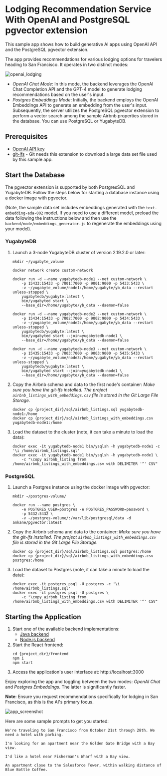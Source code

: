 # Lodging Recommendation Service With OpenAI and PostgreSQL pgvector extension

This sample app shows how to build generative AI apps using OpenAI API and the PostgreSQL pgvector extension.

The app provides recommendations for various lodging options for travelers heading to San Francisco. It operates in two distinct modes:

![openai_lodging](https://github.com/YugabyteDB-Samples/openai-pgvector-lodging-service/assets/1537233/d070dfe1-50f9-4191-ae43-c80ba61deb2a)

* *OpenAI Chat Mode*: In this mode, the backend leverages the OpenAI Chat Completion API and the GPT-4 model to generate lodging recommendations based on the user's input.
* *Postgres Embeddings Mode*: Initially, the backend employs the OpenAI Embeddings API to generate an embedding from the user's input. Subsequently, the server utilizes the PostgreSQL pgvector extension to perform a vector search among the sample Airbnb properties stored in the database. You can use PostgreSQL or YugabyteDB.

## Prerequisites

* [OpenAI API key](https://platform.openai.com)
* [git-lfs](https://github.com/git-lfs/git-lfs) - Git needs this extension to download a large data set file used by this sample app.

## Start the Database

The pgvector extension is supported by both PostgresSQL and YugabyteDB. Follow the steps below for starting a database instance using a docker image with pgvector. 

(Note, the sample data set includes embeddings generated with the `text-embedding-ada-002` model. If you need to use a different model, preload the data following the instructions below and then use the `backend/node/embeddings_generator.js` to regenerate the embeddings using your model).

### YugabyteDB 

1. Launch a 3-node YugabyteDB cluster of version 2.19.2.0 or later:
    ```shell
    mkdir ~/yugabyte_volume

    docker network create custom-network

    docker run -d --name yugabytedb-node1 --net custom-network \
        -p 15433:15433 -p 7001:7000 -p 9001:9000 -p 5433:5433 \
        -v ~/yugabyte_volume/node1:/home/yugabyte/yb_data --restart unless-stopped \
        yugabytedb/yugabyte:latest \
        bin/yugabyted start \
        --base_dir=/home/yugabyte/yb_data --daemon=false
    
    docker run -d --name yugabytedb-node2 --net custom-network \
        -p 15434:15433 -p 7002:7000 -p 9002:9000 -p 5434:5433 \
        -v ~/yugabyte_volume/node2:/home/yugabyte/yb_data --restart unless-stopped \
        yugabytedb/yugabyte:latest \
        bin/yugabyted start --join=yugabytedb-node1 \
        --base_dir=/home/yugabyte/yb_data --daemon=false
        
    docker run -d --name yugabytedb-node3 --net custom-network \
        -p 15435:15433 -p 7003:7000 -p 9003:9000 -p 5435:5433 \
        -v ~/yugabyte_volume/node3:/home/yugabyte/yb_data --restart unless-stopped \
        yugabytedb/yugabyte:latest \
        bin/yugabyted start --join=yugabytedb-node1 \
        --base_dir=/home/yugabyte/yb_data --daemon=false
    ```
2. Copy the Airbnb schema and data to the first node's container:
    *Make sure you have the git-lfs installed. The project `airbnb_listings_with_embeddings.csv` file is stored in the Git Large File Storage.*
    ```shell
    docker cp {project_dir}/sql/airbnb_listings.sql yugabytedb-node1:/home
    docker cp {project_dir}/sql/airbnb_listings_with_embeddings.csv yugabytedb-node1:/home
    ```

3. Load the dataset to the cluster (note, it can take a minute to load the data):
    ```shell
    docker exec -it yugabytedb-node1 bin/ysqlsh -h yugabytedb-node1 -c '\i /home/airbnb_listings.sql'
    docker exec -it yugabytedb-node1 bin/ysqlsh -h yugabytedb-node1 \
        -c "\copy airbnb_listing from /home/airbnb_listings_with_embeddings.csv with DELIMITER '^' CSV"
    ```

### PostgreSQL

1. Launch a Postgres instance using the docker image with pgvector:
    ```shell
    mkdir ~/postgres-volume/

    docker run --name postgres \
        -e POSTGRES_USER=postgres -e POSTGRES_PASSWORD=password \
        -p 5432:5432 \
        -v ~/postgres-volume/:/var/lib/postgresql/data -d ankane/pgvector:latest
    ```

2. Copy the Airbnb schema and data to the container:
    *Make sure you have the git-lfs installed. The project `airbnb_listings_with_embeddings.csv` file is stored in the Git Large File Storage.*
    ```shell
    docker cp {project_dir}/sql/airbnb_listings.sql postgres:/home
    docker cp {project_dir}/sql/airbnb_listings_with_embeddings.csv postgres:/home
    ```

4. Load the dataset to Postgres (note, it can take a minute to load the data):
    ```shell
    docker exec -it postgres psql -U postgres -c '\i /home/airbnb_listings.sql'
    docker exec -it postgres psql -U postgres \
        -c "\copy airbnb_listing from /home/airbnb_listings_with_embeddings.csv with DELIMITER '^' CSV"
    ```

## Starting the Application

1. Start one of the available backend implementations:
    * [Java backend](backend/java/README.md)
    * [Node.js backend](backend/node/README.md)
2. Start the React frontend:
    ```shell
    cd {project_dir}/frontend
    npm i
    npm start
    ```
3. Access the application's user interface at:
    http://localhost:3000

Enjoy exploring the app and toggling between the two modes: *OpenAI Chat* and *Postgres Embeddings*. The latter is significantly faster.

**Note**: Ensure you request recommendations specifically for lodging in San Francisco, as this is the AI's primary focus.

![app_screenshot](https://github.com/YugabyteDB-Samples/openai-pgvector-lodging-service/assets/1537233/58c573d6-7632-4cf4-96e1-066d3b0c6314)

Here are some sample prompts to get you started:
```
We're traveling to San Francisco from October 21st through 28th. We need a hotel with parking.

I'm looking for an apartment near the Golden Gate Bridge with a Bay view.

I'd like a hotel near Fisherman's Wharf with a Bay view.

An apartment close to the Salesforce Tower, within walking distance of Blue Bottle Coffee.
```
